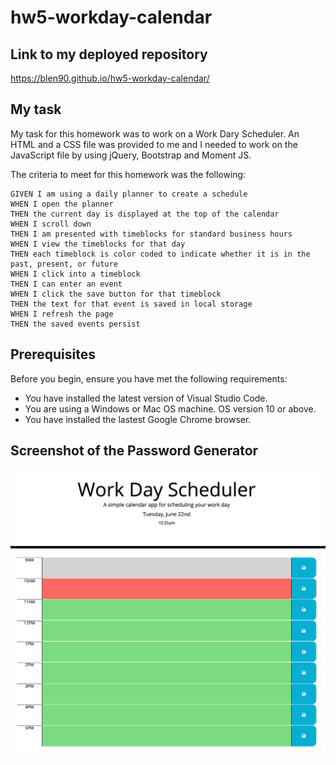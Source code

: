 # hw5-workday-calendar

## Link to my deployed repository

https://blen90.github.io/hw5-workday-calendar/

## My task

My task for this homework was to work on a Work Dary Scheduler. An HTML and a CSS file was provided to me and I needed to work on the JavaScript file by using jQuery, Bootstrap and Moment JS. 

The criteria to meet for this homework was the following:
```
GIVEN I am using a daily planner to create a schedule
WHEN I open the planner
THEN the current day is displayed at the top of the calendar
WHEN I scroll down
THEN I am presented with timeblocks for standard business hours
WHEN I view the timeblocks for that day
THEN each timeblock is color coded to indicate whether it is in the past, present, or future
WHEN I click into a timeblock
THEN I can enter an event
WHEN I click the save button for that timeblock
THEN the text for that event is saved in local storage
WHEN I refresh the page
THEN the saved events persist

```

## Prerequisites
Before you begin, ensure you have met the following requirements:
* You have installed the latest version of Visual Studio Code. 
* You are using a Windows or Mac OS machine. OS version 10 or above.
* You have installed the lastest Google Chrome browser.

## Screenshot of the Password Generator

![Work Day Scheduler](./assets/images/work-day.jpg)